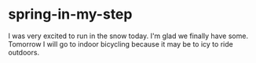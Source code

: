 # spring-in-my-step
I was very excited to run in the snow today. I'm glad we finally have some.
Tomorrow I will go to indoor bicycling because it may be to icy to ride outdoors.
